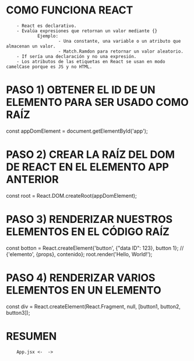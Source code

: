 # COMO FUNCIONA REACT
        - React es declarativo.
        - Evalúa expresiones que retornan un valor mediante {}
                Ejemplo:
                        - Una constante, una variable o un atributo que almacenan un valor.
                        - Match.Ramdon para retornar un valor aleatorio.
        - If sería una declaración y no una expresión.
        - Los atributos de las etiquetas en React se usan en modo camelCase porque es JS y no HTML.

# PASO 1) OBTENER EL ID DE UN ELEMENTO PARA SER USADO COMO RAÍZ

const appDomElement = document.getElementById('app');

# PASO 2) CREAR LA RAÍZ DEL DOM DE REACT EN EL ELEMENTO APP ANTERIOR

const root = React.DOM.createRoot(appDomElement);

# PASO 3) RENDERIZAR NUESTROS ELEMENTOS EN EL CÓDIGO RAÍZ

const botton = React.createElement{'button', {"data ID": 123}, button 1};               // {'elemento', {props}, contenido};
root.render('Hello, World!');

# PASO 4) RENDERIZAR VARIOS ELEMENTOS EN UN ELEMENTO
const div = React.createElement(React.Fragment, null, [button1, button2, button3]);

# RESUMEN
        App.jsx <-  ->